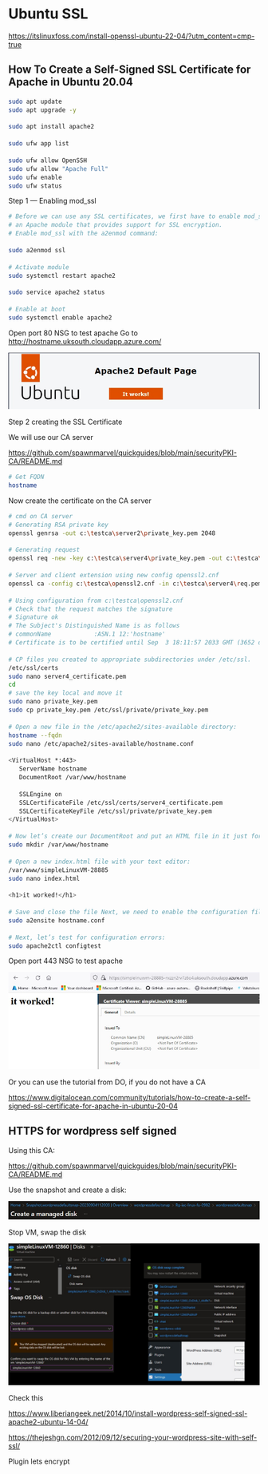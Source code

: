 # Ubuntu SSL

https://itslinuxfoss.com/install-openssl-ubuntu-22-04/?utm_content=cmp-true

## How To Create a Self-Signed SSL Certificate for Apache in Ubuntu 20.04

```bash
sudo apt update
sudo apt upgrade -y

sudo apt install apache2

sudo ufw app list

sudo ufw allow OpenSSH
sudo ufw allow "Apache Full"
sudo ufw enable
sudo ufw status

```

Step 1 — Enabling mod_ssl
```bash
# Before we can use any SSL certificates, we first have to enable mod_ssl
# an Apache module that provides support for SSL encryption.
# Enable mod_ssl with the a2enmod command:

sudo a2enmod ssl

# Activate module
sudo systemctl restart apache2

sudo service apache2 status

# Enable at boot
sudo systemctl enable apache2

```
Open port 80 NSG to test apache
Go to http://hostname.uksouth.cloudapp.azure.com/

![Apache home ](https://github.com/spawnmarvel/azure-automation/blob/main/images/apache.jpg)

Step 2 creating the SSL Certificate

We will use our CA server

https://github.com/spawnmarvel/quickguides/blob/main/securityPKI-CA/README.md

```bash
# Get FQDN
hostname

```
Now create the certificate on the CA server

```bash
# cmd on CA server
# Generating RSA private key
openssl genrsa -out c:\testca\server2\private_key.pem 2048

# Generating request
openssl req -new -key c:\testca\server4\private_key.pem -out c:\testca\server4\req.pem -outform PEM -subj /CN=hostname -nodes

# Server and client extension using new config openssl2.cnf
openssl ca -config c:\testca\openssl2.cnf -in c:\testca\server4\req.pem -out c:\testca\server4\server4_certificate.pem -notext -batch

# Using configuration from c:\testca\openssl2.cnf
# Check that the request matches the signature
# Signature ok
# The Subject's Distinguished Name is as follows
# commonName            :ASN.1 12:'hostname'
# Certificate is to be certified until Sep  3 18:11:57 2033 GMT (3652 days)

# CP files you created to appropriate subdirectories under /etc/ssl.
/etc/ssl/certs
sudo nano server4_certificate.pem
cd 
# save the key local and move it
sudo nano private_key.pem
sudo cp private_key.pem /etc/ssl/private/private_key.pem

# Open a new file in the /etc/apache2/sites-available directory:
hostname --fqdn
sudo nano /etc/apache2/sites-available/hostname.conf

<VirtualHost *:443>
   ServerName hostname
   DocumentRoot /var/www/hostname

   SSLEngine on
   SSLCertificateFile /etc/ssl/certs/server4_certificate.pem
   SSLCertificateKeyFile /etc/ssl/private/private_key.pem
</VirtualHost>

# Now let’s create our DocumentRoot and put an HTML file in it just for testing purposes:
sudo mkdir /var/www/hostname

# Open a new index.html file with your text editor:
/var/www/simpleLinuxVM-28885
sudo nano index.html

<h1>it worked!</h1>

# Save and close the file Next, we need to enable the configuration file with the a2ensite tool:
sudo a2ensite hostname.conf

# Next, let’s test for configuration errors:
sudo apache2ctl configtest
```
Open port 443 NSG to test apache

![HTTPS](https://github.com/spawnmarvel/azure-automation/blob/main/images/itworked.jpg)

Or you can use the tutorial from DO, if you do not have a CA

https://www.digitalocean.com/community/tutorials/how-to-create-a-self-signed-ssl-certificate-for-apache-in-ubuntu-20-04


## HTTPS for wordpress self signed

Using this CA:

https://github.com/spawnmarvel/quickguides/blob/main/securityPKI-CA/README.md



Use the snapshot and create a disk:

![Wpdisk](https://github.com/spawnmarvel/azure-automation/blob/main/images/wpdisk.jpg)

Stop VM, swap the disk

![Swap](https://github.com/spawnmarvel/azure-automation/blob/main/images/swap.jpg)

Check this

https://www.liberiangeek.net/2014/10/install-wordpress-self-signed-ssl-apache2-ubuntu-14-04/

https://thejeshgn.com/2012/09/12/securing-your-wordpress-site-with-self-ssl/

Plugin lets encrypt

